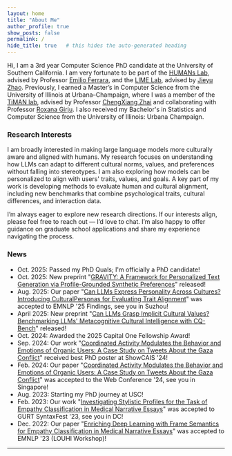 ```yaml
---
layout: home
title: "About Me"
author_profile: true
show_posts: false
permalink: /
hide_title: true   # this hides the auto-generated heading
---
```

Hi, I am a 3rd year Computer Science PhD candidate at the University of Southern California. I am very fortunate to be part of the [HUMANs Lab](http://www.emilio.ferrara.name/), advised by Professor [Emilio Ferrara](https://bsky.app/profile/emilioferrara.bsky.social), and the [LIME Lab](https://jyzhao.net/lab.html), advised by [Jieyu Zhao](https://jyzhao.net/). Previously, I earned a Master’s in Computer Science from the University of Illinois at Urbana–Champaign, where I was a member of the [TiMAN lab](https://timan.cs.illinois.edu/ir/), advised by Professor [ChengXiang Zhai](https://czhai.cs.illinois.edu/) and collaborating with Professor [Roxana Girju](https://www.mccormick.northwestern.edu/research-faculty/directory/affiliated/girju-roxana.html). I also received my Bachelor's in Statistics and Computer Science from the University of Illinois: Urbana Champaign.

### Research Interests

I am broadly interested in making large language models more culturally aware and aligned with humans. My research focuses on understanding how LLMs can adapt to different cultural norms, values, and preferences without falling into stereotypes. I am also exploring how models can be personalized to align with users' traits, values, and goals. A key part of my work is developing methods to evaluate human and cultural alignment, including new benchmarks that combine psychological traits, cultural differences, and interaction data.

I’m always eager to explore new research directions. If our interests align, please feel free to reach out — I’d love to chat. I’m also happy to offer guidance on graduate school applications and share my experience navigating the process.

### News

* Oct. 2025: Passed my PhD Quals; I'm officially a PhD candidate!
* Oct. 2025: New preprint "[GRAVITY: A Framework for Personalized Text Generation via Profile-Grounded Synthetic Preferences](https://arxiv.org/abs/2510.11952)" released!
* Aug. 2025: Our paper "[Can LLMs Express Personality Across Cultures? Introducing CulturalPersonas for Evaluating Trait Alignment](https://scholar.google.com/citations?view_op=view_citation&hl=en&user=HXGCBkwAAAAJ&citation_for_view=HXGCBkwAAAAJ:WF5omc3nYNoC)" was accepted to EMNLP '25 Findings, see you in Suzhou!
* April 2025: New preprint "[Can LLMs Grasp Implicit Cultural Values? Benchmarking LLMs&#39; Metacognitive Cultural Intelligence with CQ-Bench](https://scholar.google.com/citations?view_op=view_citation&hl=en&user=HXGCBkwAAAAJ&citation_for_view=HXGCBkwAAAAJ:eQOLeE2rZwMC)" released!
* Oct. 2024: Awarded the 2025 Capital One Fellowship Award!
* Sep. 2024: Our work "[Coordinated Activity Modulates the Behavior and Emotions of Organic Users: A Case Study on Tweets About the Gaza Conflict](https://scholar.google.com/citations?view_op=view_citation&hl=en&user=HXGCBkwAAAAJ&citation_for_view=HXGCBkwAAAAJ:YsMSGLbcyi4C)" received best PhD poster at ShowCAIS '24!
* Feb. 2024: Our paper "[Coordinated Activity Modulates the Behavior and Emotions of Organic Users: A Case Study on Tweets About the Gaza Conflict](https://scholar.google.com/citations?view_op=view_citation&hl=en&user=HXGCBkwAAAAJ&citation_for_view=HXGCBkwAAAAJ:YsMSGLbcyi4C)" was accepted to the Web Conference '24, see you in Singapore!
* Aug. 2023: Starting my PhD journey at USC!
* Feb. 2023: Our work "[Investigating Stylistic Profiles for the Task of Empathy Classification in Medical Narrative Essays](https://arxiv.org/abs/2302.01839)" was accepted to GURT SyntaxFest '23, see you in DC!
* Dec. 2022: Our paper "[Enriching Deep Learning with Frame Semantics for Empathy Classification in Medical Narrative Essays](https://aclanthology.org/2022.louhi-1.23/)" was accepted to EMNLP '23 (LOUHI Workshop)!

---
